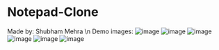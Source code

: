 # Notepad-Clone
Made by: Shubham Mehra \n
Demo images:
![image](https://github.com/shubham-1208/Notepad-Clone/assets/87979238/e2cf4af5-cff5-4396-a1a6-9115c3716920)
![image](https://github.com/shubham-1208/Notepad-Clone/assets/87979238/62671068-e29c-45dc-b948-e9809073405f)
![image](https://github.com/shubham-1208/Notepad-Clone/assets/87979238/38e035b4-1050-40ad-82c1-4f90e962f8c7)
![image](https://github.com/shubham-1208/Notepad-Clone/assets/87979238/3179449e-91d7-46b0-a1a1-0e6a1c9cf474)
![image](https://github.com/shubham-1208/Notepad-Clone/assets/87979238/c564fe2b-55df-4290-a3a6-e59d5d07e144)
![image](https://github.com/shubham-1208/Notepad-Clone/assets/87979238/8664c882-8e5a-46a1-a83c-1fdcb71489af)
